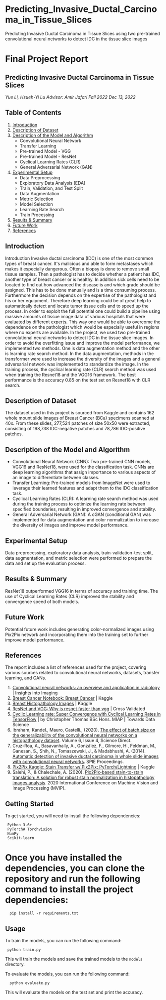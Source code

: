 # Predicting_Invasive_Ductal_Carcinoma_in_Tissue_Slices
Predicting Invasive Ductal Carcinoma in Tissue Slices using two pre-trained convolutional neural networks to detect IDC in the tissue slice images

# Final Project Report
## Predicting Invasive Ductal Carcinoma in Tissue Slices
*Yue Li, Hsueh-Yi Lu*
*Advisor: Amir Jafari*
*Fall 2022*
*Dec 13, 2022*

## Table of Contents
1. [Introduction](#introduction)
2. [Description of Dataset](#description-of-dataset)
3. [Description of the Model and Algorithm](#description-of-the-model-and-algorithm)
   - Convolutional Neural Network
   - Transfer Learning
   - Pre-trained Model - VGG
   - Pre-trained Model - ResNet
   - Cyclical Learning Rates (CLR)
   - General Adversarial Network (GAN)
4. [Experimental Setup](#experimental-setup)
   - Data Preprocessing
   - Exploratory Data Analysis (EDA)
   - Train, Validation, and Test Split
   - Data Augmentation
   - Metric Selection
   - Model Selection
   - Learning Rate Search
   - Train Processing
5. [Results & Summary](#results--summary)
6. [Future Work](#future-work)
7. [References](#references)

## Introduction
Introduction
Invasive ductal carcinoma (IDC) is one of the most common types of breast cancer. It's malicious 
and able to form metastases which makes it especially dangerous. Often a biopsy is done to remove 
small tissue samples. Then a pathologist has to decide whether a patient has IDC, another type of 
breast cancer or is healthy. In addition sick cells need to be located to find out how advanced the 
disease is and which grade should be assigned. This has to be done manually and is a time 
consuming process. Furthermore the decision depends on the expertise of the pathologist and his 
or her equipment. Therefore deep learning could be of great help to automatically detect and locate 
tumor tissue cells and to speed up the process. In order to exploit the full potential one could build 
a pipeline using massive amounts of tissue image data of various hospitals that were evaluated by 
different experts. This way one would be able to overcome the dependence on the pathologist 
which would be especially useful in regions where no experts are available.
In the project, we used two pre-trained convolutional neural networks to detect IDC in the tissue 
slice images. In order to avoid the overfitting issue and improve the model performance, we 
implemented two methods. One is data augmentation method and the other is learning rate search 
method. In the data augmentation, methods in the transformer were used to increase the diversity
of the images and a general adversarial network was implemented to standardize the image. In the 
training process, the cyclical learning rate (CLR) search method was used when training the 
Resnet18 and the VGG16 framework. The best performance is the accuracy 0.85 on the test set 
on Resnet18 with CLR search. 

## Description of Dataset
The dataset used in this project is sourced from Kaggle and contains 162 whole mount slide images of Breast Cancer (BCa) specimens scanned at 40x. From these slides, 277,524 patches of size 50x50 were extracted, consisting of 198,738 IDC-negative patches and 78,786 IDC-positive patches.

## Description of the Model and Algorithm
- Convolutional Neural Network (CNN): Two pre-trained CNN models, VGG16 and ResNet18, were used for the classification task. CNNs are deep learning algorithms that assign importance to various aspects of an image to differentiate between classes.
- Transfer Learning: Pre-trained models from ImageNet were used to leverage their learned features and adapt them to the IDC classification task.
- Cyclical Learning Rates (CLR): A learning rate search method was used during the training process to optimize the learning rate between specified boundaries, resulting in improved convergence and stability.
- General Adversarial Network (GAN): A cGAN (conditional GAN) was implemented for data augmentation and color normalization to increase the diversity of images and improve model performance.

## Experimental Setup
Data preprocessing, exploratory data analysis, train-validation-test split, data augmentation, and metric selection were performed to prepare the data and set up the evaluation process.

## Results & Summary
ResNet18 outperformed VGG16 in terms of accuracy and training time. The use of Cyclical Learning Rates (CLR) improved the stability and convergence speed of both models.

## Future Work
Potential future work includes generating color-normalized images using Pix2Pix network and incorporating them into the training set to further improve model performance.

## References
The report includes a list of references used for the project, covering various sources related to convolutional neural networks, datasets, transfer learning, and GANs.

1. [Convolutional neural networks: an overview and application in radiology](https://link.springer.com/article/10.1007/s13244-018-0639-9) | Insights into Imaging
2. [Breast Cancer Notebook: Breast Cancer](https://www.kaggle.com/paultimothymooney/breast-histopathology-images) | Kaggle
3. [Breast Histopathology Images](https://www.kaggle.com/paultimothymooney/breast-histopathology-images) | Kaggle
4. [ResNet and VGG: Why is resnet faster than vgg](https://stats.stackexchange.com/questions/364882/why-is-resnet-faster-than-vgg) | Cross Validated
5. [Cyclic Learning rate: Super Convergence with Cyclical Learning Rates in TensorFlow](https://towardsdatascience.com/super-convergence-with-cyclical-learning-rates-in-tensorflow-d8a245fd8a4) | by Christopher Thomas BSc Hons. MIAP | Towards Data Science
6. Ibraham, Kandel., Mauro, Castelli., (2020). [The effect of batch size on the generalizability of the convolutional neural networks on a histopathology dataset](https://www.sciencedirect.com/science/article/pii/S2213158220302296). Volume 6, Issue 4, Science Direct.
7. Cruz-Roa, A., Basavanhally, A., González, F., Gilmore, H., Feldman, M., Ganesan, S., Shih, N., Tomaszewski, J., & Madabhushi, A. (2014). [Automatic detection of invasive ductal carcinoma in whole slide images with convolutional neural networks](https://doi.org/10.1117/12.2043872). SPIE Proceedings.
8. [Pix2Pix Kaggle: Stain Transfer w/ Pix2Pix; PyTorch/Lightning](https://www.kaggle.com/mrgravelord/colored-and-stained-histology-mnist) | Kaggle
9. Salehi, P., & Chalechale, A. (2020). [Pix2Pix-based stain-to-stain translation: A solution for robust stain normalization in histopathology images analysis](https://doi.org/10.1109/mvip49855.2020.911689). 2020 International Conference on Machine Vision and Image Processing (MVIP).




## Getting Started

 To get started, you will need to install the following dependencies:
 
```
 Python 3.6+
 PyTorch# Torchvision
 NumPy
 Scikit-learn
```

# Once you have installed the dependencies, you can clone the repository and run the following command to install the project dependencies:

```commandline
  pip install -r requirements.txt
```

## Usage

 To train the models, you can run the following command:
```commandline
 python train.py
```

 This will train the models and save the trained models to the `models` directory.

 To evaluate the models, you can run the following command:

```commandline
  python evaluate.py
```

 This will evaluate the models on the test set and print the accuracy.


